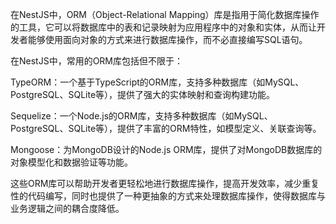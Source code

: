 在NestJS中，ORM（Object-Relational Mapping）库是指用于简化数据库操作的工具，它可以将数据库中的表和记录映射为应用程序中的对象和实体，从而让开发者能够使用面向对象的方式来进行数据库操作，而不必直接编写SQL语句。

在NestJS中，常用的ORM库包括但不限于：

TypeORM：一个基于TypeScript的ORM库，支持多种数据库（如MySQL、PostgreSQL、SQLite等），提供了强大的实体映射和查询构建功能。

Sequelize：一个Node.js的ORM库，支持多种数据库（如MySQL、PostgreSQL、SQLite等），提供了丰富的ORM特性，如模型定义、关联查询等。

Mongoose：为MongoDB设计的Node.js ORM库，提供了对MongoDB数据库的对象模型化和数据验证等功能。

这些ORM库可以帮助开发者更轻松地进行数据库操作，提高开发效率，减少重复性的代码编写，同时也提供了一种更抽象的方式来处理数据库操作，使得数据库与业务逻辑之间的耦合度降低。


